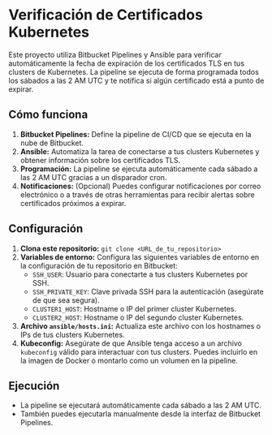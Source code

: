 # Verificación de Certificados Kubernetes

Este proyecto utiliza Bitbucket Pipelines y Ansible para verificar automáticamente la fecha de expiración de los certificados TLS en tus clusters de Kubernetes. La pipeline se ejecuta de forma programada todos los sábados a las 2 AM UTC y te notifica si algún certificado está a punto de expirar.

## Cómo funciona

1. **Bitbucket Pipelines:** Define la pipeline de CI/CD que se ejecuta en la nube de Bitbucket.
2. **Ansible:** Automatiza la tarea de conectarse a tus clusters Kubernetes y obtener información sobre los certificados TLS.
3. **Programación:** La pipeline se ejecuta automáticamente cada sábado a las 2 AM UTC gracias a un disparador cron.
4. **Notificaciones:** (Opcional) Puedes configurar notificaciones por correo electrónico o a través de otras herramientas para recibir alertas sobre certificados próximos a expirar.

## Configuración

1. **Clona este repositorio:** `git clone <URL_de_tu_repositorio>`
2. **Variables de entorno:** Configura las siguientes variables de entorno en la configuración de tu repositorio en Bitbucket:
    - `SSH_USER`: Usuario para conectarte a tus clusters Kubernetes por SSH.
    - `SSH_PRIVATE_KEY`: Clave privada SSH para la autenticación (asegúrate de que sea segura).
    - `CLUSTER1_HOST`: Hostname o IP del primer cluster Kubernetes.
    - `CLUSTER2_HOST`: Hostname o IP del segundo cluster Kubernetes.
3. **Archivo `ansible/hosts.ini`:** Actualiza este archivo con los hostnames o IPs de tus clusters Kubernetes.
4. **Kubeconfig:** Asegúrate de que Ansible tenga acceso a un archivo `kubeconfig` válido para interactuar con tus clusters. Puedes incluirlo en la imagen de Docker o montarlo como un volumen en la pipeline.

## Ejecución

-   La pipeline se ejecutará automáticamente cada sábado a las 2 AM UTC.
-   También puedes ejecutarla manualmente desde la interfaz de Bitbucket Pipelines.

